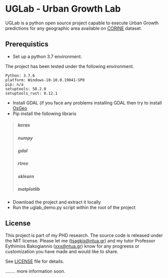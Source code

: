 # UGLab - Urban Growth Lab

UGLab is a python open source project capable to execute Urban Growth predictions for any geographic area available on [CORINE](https://land.copernicus.eu/pan-european/corine-land-cover) dataset. 

## Prerequistics
- Set up a python 3.7 environment.

The project has been tested under the following environment.
```
Python: 3.7.6
platform: Windows-10-10.0.19041-SP0
pip: n/a
setuptools: 58.2.0
setuptools_rust: 0.12.1
```


- Install GDAL (if you face any problems installing GDAL then try to install [OsGeo](https://www.osgeo.org/projects/osgeo4w/)
- Pip install the following libraris
 >##### keras
 >##### numpy
 >##### gdal
 >##### rtree
 >##### sklearn
 >##### matplotlib
- Download the project and extract it locally
- Run the uglab_demo.py script within the root of the project


## License

This project is part of my PHD research. The source code is released under the MIT license.  Please let me ([tsagkis@ntua.gr](mailto:tsagkis@ntua.gr)) and my tutor Professor Eythimios Bakogiannis ([xxx@ntua.gr](mailto:xxx@ntua.gr)) know for any progreess or customization you have made and would like to share. 

See [LICENSE](LICENSE) file for details.



........ more information soon.
